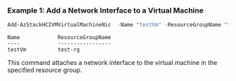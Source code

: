 ### Example 1: Add a Network Interface to a Virtual Machine
```powershell
Add-AzStackHCIVMVirtualMachineNic  -Name "testVm" -ResourceGroupName "test-rg"  -DataDiskNames "testNic"

```
```output
Name            ResourceGroupName
----            -----------------
testVm          test-rg
```
This command attaches a network interface to the virtual machine in the specified resource group. 

